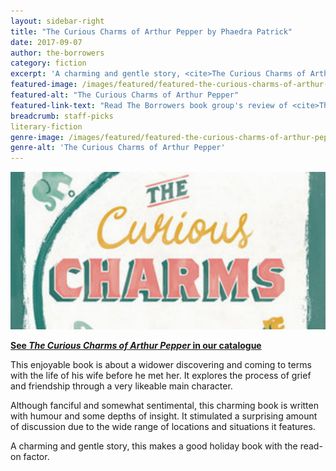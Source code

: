 ```yaml
---
layout: sidebar-right
title: "The Curious Charms of Arthur Pepper by Phaedra Patrick"
date: 2017-09-07
author: the-borrowers
category: fiction
excerpt: 'A charming and gentle story, <cite>The Curious Charms of Arthur Pepper</cite> makes a good holiday book with the read-on factor.'
featured-image: /images/featured/featured-the-curious-charms-of-arthur-pepper.jpg
featured-alt: "The Curious Charms of Arthur Pepper"
featured-link-text: "Read The Borrowers book group's review of <cite>The Curious Charms of Arthur Pepper</cite>"
breadcrumb: staff-picks
literary-fiction
genre-image: /images/featured/featured-the-curious-charms-of-arthur-pepper-genre.jpg
genre-alt: 'The Curious Charms of Arthur Pepper'
---
```


![The Curious Charms of Arthur Pepper](/images/featured/featured-the-curious-charms-of-arthur-pepper.jpg)

**[See <cite>The Curious Charms of Arthur Pepper</cite> in our catalogue](https://suffolk.spydus.co.uk/cgi-bin/spydus.exe/ENQ/OPAC/BIBENQ?BRN=2015594)**

This enjoyable book is about a widower discovering and coming to terms with the life of his wife before he met her. It explores the process of grief and friendship through a very likeable main character.

Although fanciful and somewhat sentimental, this charming book is written with humour and some depths of insight. It stimulated a surprising amount of discussion due to the wide range of locations and situations it features.

A charming and gentle story, this makes a good holiday book with the read-on factor.
